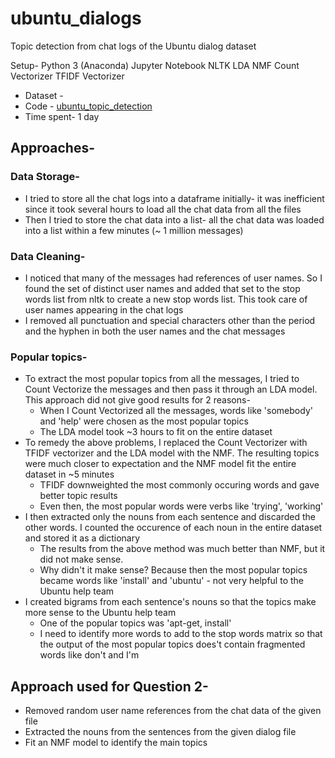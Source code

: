 # ubuntu_dialogs
Topic detection from chat logs of the Ubuntu dialog dataset

Setup-
Python 3 (Anaconda)
Jupyter Notebook
NLTK
LDA
NMF
Count Vectorizer
TFIDF Vectorizer

- Dataset - 
- Code - [ubuntu_topic_detection](https://github.com/suki2691/ubuntu_dialogs/blob/master/Ubuntu_topic_detection.ipynb)
- Time spent- 1 day

## Approaches-

### Data Storage-
- I tried to store all the chat logs into a dataframe initially- it was inefficient since it took several hours to load all the chat data from all the files
- Then I tried to store the chat data into a list- all the chat data was loaded into a list within a few minutes (~ 1 million messages)

### Data Cleaning-
- I noticed that many of the messages had references of user names. So I found the set of distinct user names and added that set to the stop words list from nltk to create a new stop words list. This took care of user names appearing in the chat logs
- I removed all punctuation and special characters other than the period and the hyphen in both the user names and the chat messages

### Popular topics-
- To extract the most popular topics from all the messages, I tried to Count Vectorize the messages and then pass it through an LDA model. This approach did not give good results for 2 reasons-
  - When I Count Vectorized all the messages, words like 'somebody' and 'help' were chosen as the most popular topics
  - The LDA model took ~3 hours to fit on the entire dataset
- To remedy the above problems, I replaced the Count Vectorizer with TFIDF vectorizer and the LDA model with the NMF. The resulting topics were much closer to expectation and the NMF model fit the entire dataset in ~5 minutes
  - TFIDF downweighted the most commonly occuring words and gave better topic results
  - Even then, the most popular words were verbs like 'trying', 'working'
- I then extracted only the nouns from each sentence and discarded the other words. I counted the occurence of each noun in the entire dataset and stored it as a dictionary
  - The results from the above method was much better than NMF, but it did not make sense.
  - Why didn't it make sense? Because then the most popular topics became words like 'install' and 'ubuntu' - not very helpful to the Ubuntu help team
- I created bigrams from each sentence's nouns so that the topics make more sense to the Ubuntu help team
  - One of the popular topics was 'apt-get, install' 
  - I need to identify more words to add to the stop words matrix so that the output of the most popular topics does't contain fragmented words like don't and I'm

## Approach used for Question 2-
- Removed random user name references from the chat data of the given file
- Extracted the nouns from the sentences from the given dialog file
- Fit an NMF model to identify the main topics
  
 
